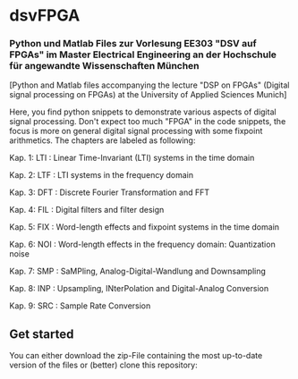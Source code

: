 # dsvFPGA
### Python und Matlab Files zur Vorlesung EE303 "DSV auf FPGAs" im Master Electrical Engineering an der Hochschule für angewandte Wissenschaften München

[Python and Matlab files accompanying the lecture "DSP on FPGAs" (Digital signal processing on FPGAs) at the University of Applied Sciences Munich]

Here, you find python snippets to demonstrate various aspects of digital signal processing. Don't expect too much "FPGA" in the code snippets, the focus is more on general digital signal processing with some fixpoint arithmetics. The chapters are labeled as following:

Kap. 1: LTI : Linear Time-Invariant (LTI) systems in the time domain

Kap. 2: LTF : LTI systems in the frequency domain

Kap. 3: DFT : Discrete Fourier Transformation and FFT

Kap. 4: FIL : Digital filters and filter design

Kap. 5: FIX : Word-length effects and fixpoint systems in the time domain

Kap. 6: NOI : Word-length effects in the frequency domain: Quantization noise

Kap. 7: SMP : SaMPling, Analog-Digital-Wandlung and Downsampling

Kap. 8: INP : Upsampling, INterPolation and Digital-Analog Conversion

Kap. 9: SRC : Sample Rate Conversion

## Get started
You can either download the zip-File containing the most up-to-date version of the files or (better) clone this repository:

